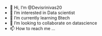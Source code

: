 - 👋 Hi, I’m @Devisrinivas20
- 👀 I’m interested in Data scientist 
- 🌱 I’m currently learning Btech
- 💞️ I’m looking to collaborate on datascience
- 📫 How to reach me ...

<!---
Devisrinivas20/Devisrinivas20 is a ✨ special ✨ repository because its `README.md` (this file) appears on your GitHub profile.
You can click the Preview link to take a look at your changes.
--->
